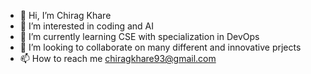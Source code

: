 - 👋 Hi, I’m Chirag Khare
- 👀 I’m interested in coding and AI
- 🌱 I’m currently learning CSE with specialization in DevOps
- 💞️ I’m looking to collaborate on many different and innovative prjects
- 📫 How to reach me chiragkhare93@gmail.com

<!---
16khare/16khare is a ✨ special ✨ repository because its `README.md` (this file) appears on your GitHub profile.
You can click the Preview link to take a look at your changes.
--->
